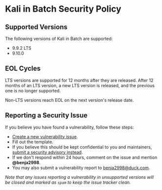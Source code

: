 # Kali in Batch Security Policy

## Supported Versions

The following versions of Kali in Batch are supported:

* 9.9.2 LTS
* 9.10.0

## EOL Cycles

LTS versions are supported for 12 months after they are released. After 12 months of an LTS version, a new LTS version is released, and the previous one is no longer supported.

Non-LTS versions reach EOL on the next version's release date.

## Reporting a Security Issue

If you believe you have found a vulnerability, follow these steps:

* [Create a new vulnerability issue](https://github.com/Kali-in-Batch/kali-in-batch/issues/new?template=vulnerability.yml).
* Fill out the template.
* If you believe this should be kept confidential to you and maintainers, [submit a security advisory instead](https://github.com/Kali-in-Batch/kali-in-batch/security/advisories/new).
* If we don't respond within 24 hours, comment on the issue and mention **@benja2998**.
* You may also submit a vulnerability report to [benja2998@duck.com](mailto:benja2998@duck.com).

*Note that any issues reporting a vulnerability in unsupported versions will be closed and marked as `spam` to keep the issue tracker clean.*
